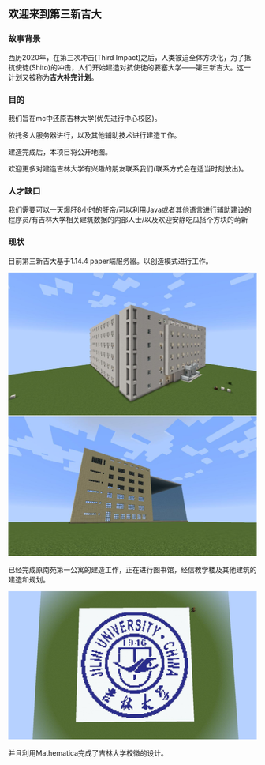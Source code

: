 ## 欢迎来到第三新吉大

### 故事背景

西历2020年，在第三次冲击(Third Impact)之后，人类被迫全体方块化，为了抵抗使徒(Shito)的冲击，人们开始建造对抗使徒的要塞大学——第三新吉大。这一计划又被称为**吉大补完计划**。

### 目的

我们旨在mc中还原吉林大学(优先进行中心校区)。

依托多人服务器进行，以及其他辅助技术进行建造工作。

建造完成后，本项目将公开地图。

欢迎更多对建造吉林大学有兴趣的朋友联系我们(联系方式会在适当时刻放出)。

### 人才缺口

我们需要可以一天爆肝8小时的肝帝/可以利用Java或者其他语言进行辅助建设的程序员/有吉林大学相关建筑数据的内部人士/以及欢迎安静吃瓜搭个方块的萌新

### 现状

目前第三新吉大基于1.14.4 paper端服务器。以创造模式进行工作。

![南苑一公寓](img/nan1.jpeg)
![图书馆建造中](img/lib.jpeg)

已经完成原南苑第一公寓的建造工作，正在进行图书馆，经信教学楼及其他建筑的建造和规划。

![校徽](img/logo.jpeg)

并且利用Mathematica完成了吉林大学校徽的设计。
